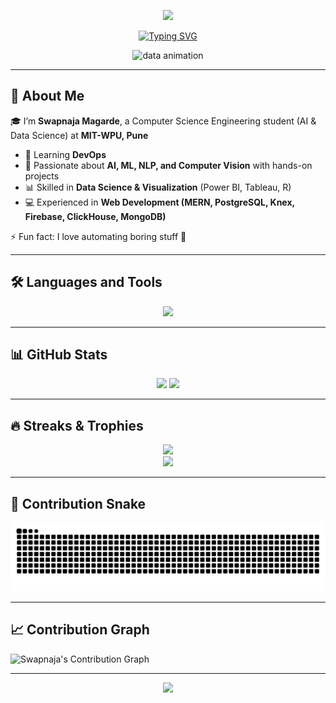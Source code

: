 <!-- Header Banner -->
<p align="center">
  <img src="https://capsule-render.vercel.app/api?type=waving&color=gradient&height=200&section=header&text=Howdy%20👋%20I'm%20Swapnaja&fontSize=40&fontAlignY=35&animation=twinkling&fontColor=fff"/>
</p>

<!-- Typing Animation -->
<p align="center">
  <a href="https://git.io/typing-svg">
    <img src="https://readme-typing-svg.herokuapp.com?font=Fira+Code&weight=600&size=28&pause=1000&color=F72C7D&center=true&vCenter=true&width=800&lines=Hi+%F0%9F%91%8B%2C+I'm+Swapnaja;Full+Stack+Developer+%F0%9F%9A%80;Open+Source+Enthusiast+%F0%9F%92%BB;Data+Explorer+%F0%9F%93%8A" alt="Typing SVG" />
  </a>
</p>

<!-- Animated Data/Coding GIF -->
<p align="center">
  <img src="https://raw.githubusercontent.com/ashutosh1919/ashutosh1919/main/techstack.gif" alt="data animation" width="500"/>
</p>

---

## 🚀 About Me  

🎓 I’m **Swapnaja Magarde**, a Computer Science Engineering student (AI & Data Science) at **MIT-WPU, Pune**  
- 🌱 Learning **DevOps**  
- 🤖 Passionate about **AI, ML, NLP, and Computer Vision** with hands-on projects
- 📊 Skilled in **Data Science & Visualization** (Power BI, Tableau, R)
- 💻 Experienced in **Web Development (MERN, PostgreSQL, Knex, Firebase, ClickHouse, MongoDB)**

⚡ Fun fact: I love automating boring stuff 🤖  

---

## 🛠️ Languages and Tools  
<p align="center">
  <img src="https://skillicons.dev/icons?i=js,ts,html,css,tailwind,react,nextjs,nodejs,express,npm,postgres,mysql,mongodb,python,r,tensorflow,opencv,java,c,aws,git,github,docker,vscode,figma" />
</p>

---

## 📊 GitHub Stats
<div align="center">
  <img src="https://github-readme-stats.vercel.app/api?username=Swapnaja964&show_icons=true&theme=radical&count_private=true&include_all_commits=true" height="180" />
  <img src="https://github-readme-stats.vercel.app/api/top-langs/?username=Swapnaja964&layout=compact&theme=radical" height="180" />
</div>


---

## 🔥 Streaks & Trophies  
<div align="center">
  <img src="https://streak-stats.demolab.com?user=Swapnaja964&theme=radical&border_radius=8" height="180"/>
</div>

<div align="center">
  <img src="https://github-profile-trophy.vercel.app/?username=Swapnaja964&theme=radical&no-frame=true&row=1&column=6" />
</div>

---

## 🐍 Contribution Snake  
<div align="center">
  <img src="https://github.com/Swapnaja964/Swapnaja964/blob/output/snake.svg" alt="snake animation"/>
</div>

---

## 📈 Contribution Graph
![Swapnaja's Contribution Graph](https://github-readme-activity-graph.vercel.app/graph?username=Swapnaja964&bg_color=0d1117&color=00ffff&line=00ffff&point=ffffff&area=true&hide_border=true)

---

<!-- Footer Banner -->
<p align="center">
  <img src="https://capsule-render.vercel.app/api?type=waving&color=gradient&height=100&section=footer"/>
</p>
